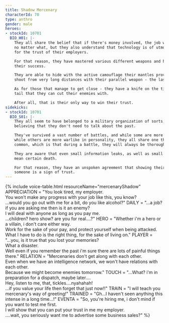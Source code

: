 ```yaml
---
title: Shadow Mercenary
characterId: 70
type: anthro
gender: male
heroes:
- stockId: 10701
  BIO_H01: |-
    They all share the belief that if there's money involved, the job will be done
    no matter what, but they also understand that technology is of utmost importance
    for the trust of their employers.

    For that reason, they have mastered various different weapons and have earned
    their success.

    They are able to hide with the active camouflage their mantles provide, and
    shoot from very long distances with their parallel weapon - the laser rifle.

    As for those that manage to get close - they have a knife on the tip of their
    tail that they can cut their enemies with.

    After all, that is their only way to win their trust.
sidekicks:
- stockId: 10701
  BIO_S01: |-
    They all seem to have belonged to a military organization of sorts, albeit all
    believing that they don't need to talk about the past.

    They've survived a vast number of battles, and while some are more strategic
    while others are more warlike in personality, they all share one thing in
    common, which is that during a battle, they will always be thoroughly prepared.

    They are aware that even small information leaks, as well as small mistakes can
    mean certain death.

    For that reason, they have an unspoken agreement that showing their true face to
    someone is a sign of trust.
---
```


{% include voice-table.html resourceName="mercenaryShadow"
APPRECIATION = "You look tired, my employer.<br>You won't make any progress with your job like this, you know?<br>...would you go out with me for a bit, do you like alcohol?"
DAILY = "...a job? if you are asking me then is it an enemy?<br>I will deal with anyone as long as you pay me.<br>...children? hero show? are you for real....?"
HERO = "Whether i'm a hero or a villain, i don't care either way.<br>Work for the sake of your pay, and protect yourself when being attacked.<br>What I have to do is the right thing, for the sake of living on."
PLAYER = "...you, is it true that you lost your memories?<br>What a disaster.<br>Well even if you remember the past i'm sure there are lots of painful things there."
RELATION = "Mercenaries don't get along with each other.<br>Even when we have an intelligence network, we won't have relations with each other.<br>Because we might become enemies tomorrow."
TOUCH = "...What? i'm in preparation for a dispatch, maybe later....<br>Hey, listen to me, that, tickles....nyahahah!<br>...if you value your life then forget that just now!!"
TRAIN = "I will teach you mercenary's way of greeting!"
TRAINED = "Gh...I haven't seen anything this intense in a long time...!"
EVENTA = "So, you're hiring me, i don't mind if you want to test me first.<br>I will show that you can put your trust in me my employer.<br>....wait, you seriously want me to advertise some business sales?"
%}



